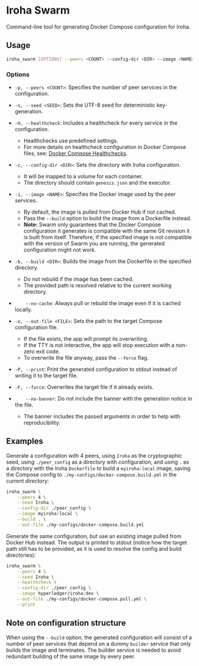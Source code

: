 # Iroha Swarm

Command-line tool for generating Docker Compose configuration for Iroha.

## Usage

```bash
iroha_swarm [OPTIONS] --peers <COUNT> --config-dir <DIR> --image <NAME> --out-file <FILE>
```

### Options

- `-p, --peers <COUNT>`: Specifies the number of peer services in the configuration.

- `-s, --seed <SEED>`: Sets the UTF-8 seed for deterministic key-generation.

- `-H, --healthcheck`: Includes a healthcheck for every service in the configuration. 
  - Healthchecks use predefined settings. 
  - For more details on healthcheck configuration in Docker Compose files, see: [Docker Compose Healthchecks](https://docs.docker.com/compose/compose-file/compose-file-v3/#healthcheck).

- `-c, --config-dir <DIR>`: Sets the directory with Iroha configuration. 
  - It will be mapped to a volume for each container. 
  - The directory should contain `genesis.json` and the executor.

- `-i, --image <NAME>`: Specifies the Docker image used by the peer services. 
  - By default, the image is pulled from Docker Hub if not cached. 
  - Pass the `--build` option to build the image from a Dockerfile instead. 
  - **Note:** Swarm only guarantees that the Docker Compose configuration it generates is compatible with the same Git revision it is built from itself. Therefore, if the specified image is not compatible with the version of Swarm you are running, the generated configuration might not work.

- `-b, --build <DIR>`: Builds the image from the Dockerfile in the specified directory. 
  - Do not rebuild if the image has been cached. 
  - The provided path is resolved relative to the current working directory.

- `    --no-cache`: Always pull or rebuild the image even if it is cached locally.

- `-o, --out-file <FILE>`: Sets the path to the target Compose configuration file. 
  - If the file exists, the app will prompt its overwriting. 
  - If the TTY is not interactive, the app will stop execution with a non-zero exit code. 
  - To overwrite the file anyway, pass the `--force` flag.

- `-P, --print`: Print the generated configuration to stdout instead of writing it to the target file.

- `-F, --force`: Overwrites the target file if it already exists.

- `    --no-banner`: Do not include the banner with the generation notice in the file.
  - The banner includes the passed arguments in order to help with reproducibility.

## Examples

Generate a configuration with 4 peers, using `Iroha` as the cryptographic seed, using `./peer_config` as a directory with configuration, and using `.` as a directory with the Iroha `Dockerfile` to build a `myiroha:local` image, saving the Compose config to `./my-configs/docker-compose.build.yml` in the current directory: 

```bash
iroha_swarm \
    --peers 4 \
    --seed Iroha \
    --config-dir ./peer_config \
    --image myiroha:local \
    --build . \
    --out-file ./my-configs/docker-compose.build.yml
```

Generate the same configuration, but use an existing image pulled from Docker Hub instead. The output is printed to stdout (notice how the target path still has to be provided, as it is used to resolve the config and build directories):

```bash
iroha_swarm \
    --peers 4 \
    --seed Iroha \
    --healthcheck \
    --config-dir ./peer_config \
    --image hyperledger/iroha:dev \
    --out-file ./my-configs/docker-compose.pull.yml \
    --print
```

## Note on configuration structure

When using the `--build` option, the generated configuration will consist of a number of peer services that depend on a dummy `builder` service that only builds the image and terminates. The builder service is needed to avoid redundant building of the same image by every peer.